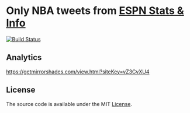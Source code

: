 # Only NBA tweets from [ESPN Stats & Info](https://twitter.com/ESPNStatsInfo)
[![Build Status](https://travis-ci.org/assafmo/nba-espn-stats-and-info.svg?branch=master)](https://travis-ci.org/assafmo/nba-espn-stats-and-info)

## Analytics
https://getmirrorshades.com/view.html?siteKey=vZ3CvXU4

## License
The source code is available under the MIT [License](./LICENSE.md).
